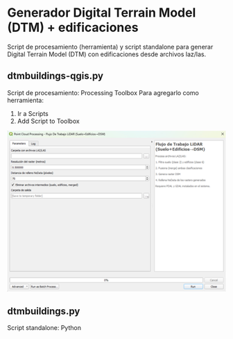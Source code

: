 # Generador Digital Terrain Model (DTM) + edificaciones
Script de procesamiento (herramienta) y script standalone para generar Digital Terrain Model (DTM) con edificaciones desde archivos laz/las.


## dtmbuildings-qgis.py
Script de procesamiento: Processing Toolbox
Para agregarlo como herramienta:
1. Ir a Scripts
2. Add Script to Toolbox

![herramienta](tool.jpg)

## dtmbuildings.py
Script standalone: Python

